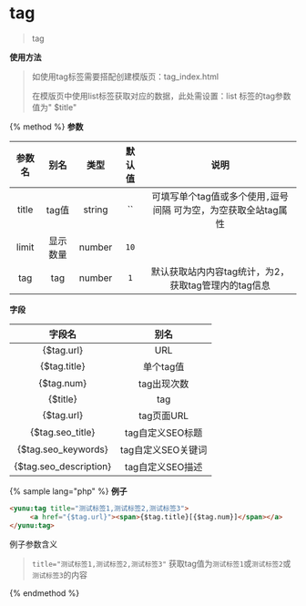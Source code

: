 # tag

> tag

**使用方法**

> 如使用tag标签需要搭配创建模版页：tag_index.html
>
> 在模版页中使用list标签获取对应的数据，此处需设置：list 标签的tag参数值为"
$title"

{% method %}
**参数**

|参数名|别名|类型|默认值|说明|
|:----:|:--:|:--:|:----:|:--:|
|title|tag值|string|``|可填写单个tag值或多个使用`,`逗号间隔 可为空，为空获取全站tag属性|
|limit|显示数量|number|`10`|&nbsp;|
|tag|tag|number|`1`|默认获取站内内容tag统计，为2，获取tag管理内的tag信息|

**字段**

|字段名|别名|
|:----:|:--:|
|{$tag.url}|URL|
|{$tag.title}|单个tag值|
|{$tag.num}|tag出现次数|
|{$title}|tag|
|{$tag.url}|tag页面URL|
|{$tag.seo_title}|tag自定义SEO标题|
|{$tag.seo_keywords}|tag自定义SEO关键词|
|{$tag.seo_description}|tag自定义SEO描述|

{% sample lang="php" %}
**例子**

```html
<yunu:tag title="测试标签1,测试标签2,测试标签3">
     <a href="{$tag.url}"><span>{$tag.title}[{$tag.num}]</span></a>
</yunu:tag>
```

例子参数含义

>`title="测试标签1,测试标签2,测试标签3"` 获取tag值为`测试标签1`或`测试标签2`或`测试标签3`的内容

{% endmethod %}
